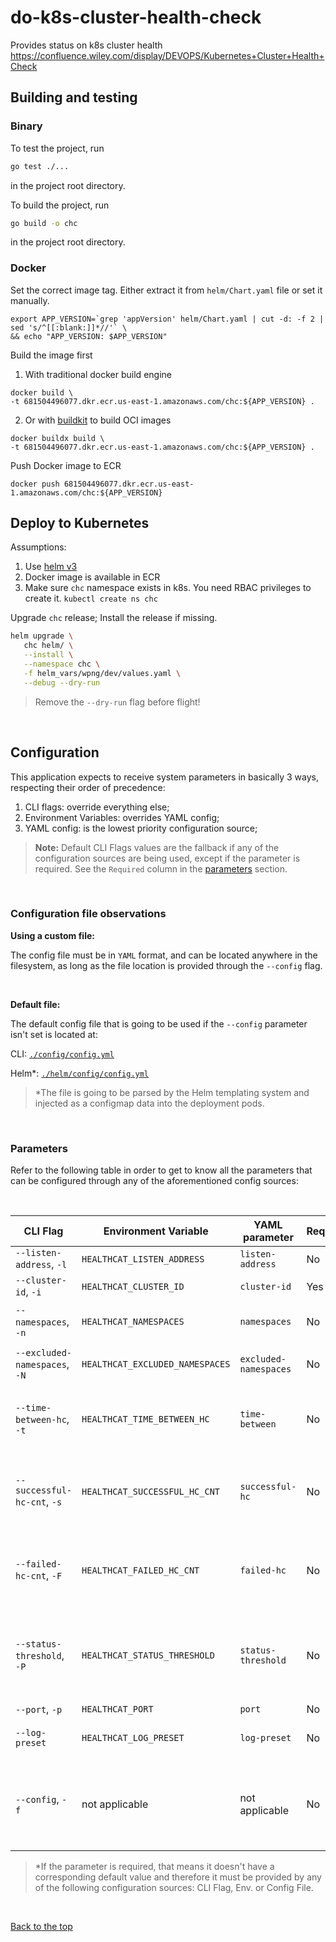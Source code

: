 # do-k8s-cluster-health-check
Provides status on k8s cluster health
https://confluence.wiley.com/display/DEVOPS/Kubernetes+Cluster+Health+Check

## Building and testing

### Binary
To test the project, run
```sh
go test ./...
```
in the project root directory.


To build the project, run
```sh
go build -o chc
```
in the project root directory.

### Docker

Set the correct image tag. Either extract it from `helm/Chart.yaml` file or
set it manually.
```
export APP_VERSION=`grep 'appVersion' helm/Chart.yaml | cut -d: -f 2 | sed 's/^[[:blank:]]*//'` \
&& echo "APP_VERSION: $APP_VERSION"
```

Build the image first
1) With traditional docker build engine
```
docker build \
-t 681504496077.dkr.ecr.us-east-1.amazonaws.com/chc:${APP_VERSION} .
```

2) Or with [buildkit](https://github.com/moby/buildkit) to build OCI images
```
docker buildx build \
-t 681504496077.dkr.ecr.us-east-1.amazonaws.com/chc:${APP_VERSION} .
```

Push Docker image to ECR
```
docker push 681504496077.dkr.ecr.us-east-1.amazonaws.com/chc:${APP_VERSION}
```

## Deploy to Kubernetes

Assumptions:
1. Use [helm v3](https://helm.sh/docs/intro/install/)
2. Docker image is available in ECR
3. Make sure `chc` namespace exists in k8s. You need RBAC privileges
   to create it.
   `kubectl create ns chc`

Upgrade `chc` release; Install the release if missing.
```bash
helm upgrade \
   chc helm/ \
   --install \
   --namespace chc \
   -f helm_vars/wpng/dev/values.yaml \
   --debug --dry-run
```
> Remove the `--dry-run` flag before flight!

<br />

## Configuration

This application expects to receive system parameters in basically 3 ways, respecting their order of precedence:

1. CLI flags: override everything else;
2. Environment Variables: overrides YAML config;
3. YAML config: is the lowest priority configuration source;

>**Note:** Default CLI Flags values are the fallback if any of the configuration sources are being used, except if the parameter is required. See the `Required` column in the [parameters](#parameters) section.

<br />

### Configuration file observations

**Using a custom file:**

The config file must be in `YAML` format, and can be located anywhere in the filesystem, as long as the file location is provided through the `--config` flag.

<br />

**Default file:**

The default config file that is going to be used if the `--config` parameter isn't set is located at:

CLI: [`./config/config.yml`](./config/config.yml)

Helm\*: [`./helm/config/config.yml`](./helm/config/config.yml)

>\*The file is going to be parsed by the Helm templating system and injected as a configmap data into the deployment pods.


<br />

### Parameters

Refer to the following table in order to get to know all the parameters that can be configured through any of the aforementioned config sources:

<br />

| CLI Flag                      | Environment Variable            | YAML parameter        | Required\* | Description                                                              | Default                                                     |
|-------------------------------|---------------------------------|-----------------------|-----------|---------------------------------------------------------------------------|-------------------------------------------------------------|
| `--listen-address`, `-l`      | `HEALTHCAT_LISTEN_ADDRESS`      | `listen-address`      | No        | Bind address                                                              | `"*"`                                                       |
| `--cluster-id`, `-i`          | `HEALTHCAT_CLUSTER_ID`          | `cluster-id`          | Yes       | The cluster ID                                                            | not applicable                                              |
| `--namespaces`, `-n`          | `HEALTHCAT_NAMESPACES`          | `namespaces`          | No        | List of namespaces to watch                                               | `""`                                                        |
| `--excluded-namespaces`, `-N` | `HEALTHCAT_EXCLUDED_NAMESPACES` | `excluded-namespaces` | No        | List of namespaces to exclude                                             | `"kube-system,default,kube-public,istio-system,monitoring"` |
| `--time-between-hc`, `-t`     | `HEALTHCAT_TIME_BETWEEN_HC`     | `time-between`        | No        | Interval between two consecutive health checks                            | `"1m"`                                                      |
| `--successful-hc-cnt`, `-s`   | `HEALTHCAT_SUCCESSFUL_HC_CNT`   | `successful-hc`       | No        | Number of successful consecutive health checks counts                     | `1`                                                         |
| `--failed-hc-cnt`, `-F`       | `HEALTHCAT_FAILED_HC_CNT`       | `failed-hc`           | No        | Number of failed consecutive health checks counts                         | `2`                                                         |
| `--status-threshold`, `-P`    | `HEALTHCAT_STATUS_THRESHOLD`    | `status-threshold`    | No        | Percentage of successful health checks to set cluster status as OK        | `100`                                                       |
| `--port`, `-p`                | `HEALTHCAT_PORT`                | `port`                | No        | Bind port                                                                 | `8080`                                                      |
| `--log-preset`                | `HEALTHCAT_LOG_PRESET`          | `log-preset`          | No        | Log preset config (dev\|prod)                                             | `"dev"`                                                     |
| `--config`, `-f`              | not applicable                  | not applicable        | No        | Path to the config file to be used as an alternative configuration source | `"./config/config.yml"`                                     |

>\*If the parameter is required, that means it doesn't have a corresponding default value and therefore it must be provided by any of the following configuration sources: CLI Flag, Env. or Config File.

<br />

[Back to the top](#do-k8s-cluster-health-check)

